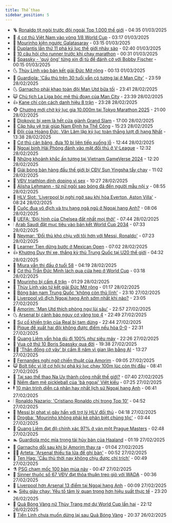 ```yaml
---
title: Thể thao
sidebar_position: 5
---
```


<!-- vnexpress-the-thao:START -->
- 🪜 [Ronaldo tịt ngòi trước đội ngoài Top 1.000 thế giới](https://vnexpress.net/ronaldo-tit-ngoi-truoc-doi-ngoai-top-1-000-the-gioi-4855525.html) - 04:35 01/03/2025
- 🦩 [4 cơ thủ Việt Nam vào vòng 1/8 World Cup](https://vnexpress.net/4-co-thu-viet-nam-vao-vong-1-8-world-cup-4855490.html) - 03:17 01/03/2025
- 🧰 [Mourinho kiện ngược Galatasaray](https://vnexpress.net/mourinho-kien-nguoc-galatasaray-4855451.html) - 03:15 01/03/2025
- 🤗 [Duplantis lần thứ 11 phá kỷ lục thế giới nhảy sào](https://vnexpress.net/duplantis-lan-thu-11-pha-ky-luc-the-gioi-nhay-sao-4855471.html) - 02:40 01/03/2025
- 🥳 [10 câu hỏi cho runner trước khi chạy marathon](https://vnexpress.net/10-cau-hoi-cho-runner-truoc-khi-chay-marathon-4855122.html) - 00:31 01/03/2025
- 🦣 [Spassky - &#39;quý ông&#39; từng xin đi tù để đánh cờ với Bobby Fischer](https://vnexpress.net/spassky-quy-ong-tung-xin-di-tu-de-danh-co-voi-bobby-fischer-4855377.html) - 00:15 01/03/2025
- 🌜 [Thùy Linh vào bán kết giải Đức Mở rộng](https://vnexpress.net/thuy-linh-vao-ban-ket-giai-duc-mo-rong-4855405.html) - 00:13 01/03/2025
- 🫶 [Guardiola: &#39;Cầu thủ trên 30 tuổi vẫn có tương lai ở Man City&#39;](https://vnexpress.net/guardiola-cau-thu-tren-30-tuoi-van-co-tuong-lai-o-man-city-4855382.html) - 23:59 28/02/2025
- 🌜 [Garnacho phải khao toàn đội Man Utd bữa tối](https://vnexpress.net/garnacho-phai-khao-toan-doi-man-utd-bua-toi-4855390.html) - 23:41 28/02/2025
- 😺 [Chủ tịch La Liga bóc mẽ thủ đoạn của Man City](https://vnexpress.net/chu-tich-la-liga-boc-me-thu-doan-cua-man-city-4855322.html) - 23:39 28/02/2025
- 👍 [Kane chỉ còn cách danh hiệu 8 trận](https://vnexpress.net/kane-chi-con-cach-danh-hieu-8-tran-4855400.html) - 23:28 28/02/2025
- 🐵 [Chương mới chờ kỷ lục gia 10.000m tại Tokyo Marathon 2025](https://vnexpress.net/chuong-moi-cho-ky-luc-gia-10-000m-tai-tokyo-marathon-2025-4855375.html) - 21:00 28/02/2025
- 💫 [Djokovic bị xem là hết cửa giành Grand Slam](https://vnexpress.net/djokovic-bi-xem-la-het-cua-gianh-grand-slam-4855373.html) - 17:00 28/02/2025
- 🦆 [Cặp hậu vệ trái giúp Nam Định hạ Thể Công](https://vnexpress.net/cap-hau-ve-trai-giup-nam-dinh-ha-the-cong-4855378.html) - 15:23 28/02/2025
- 🙉 [Đội của Hoàng Đức, Văn Lâm lập kỷ lục toàn thắng lượt đi hạng Nhất](https://vnexpress.net/doi-cua-hoang-duc-van-lam-lap-ky-luc-toan-thang-luot-di-hang-nhat-4855358.html) - 13:38 28/02/2025
- 📝 [Cơ thủ cân băng, đưa 10 bi liên tiếp xuống lỗ](https://vnexpress.net/co-thu-can-bang-dua-10-bi-lien-tiep-xuong-lo-4855163.html) - 12:44 28/02/2025
- 💯 [Ngoại binh Hải Phòng đánh vào mặt đối thủ ở V-League](https://vnexpress.net/ngoai-binh-hai-phong-danh-vao-mat-doi-thu-o-v-league-4855351.html) - 12:32 28/02/2025
- 🌈 [Những khoảnh khắc ấn tượng tại Vietnam GameVerse 2024](https://vnexpress.net/nhung-khoanh-khac-an-tuong-tai-vietnam-gameverse-2024-4855209.html) - 12:20 28/02/2025
- 🦩 [Giải bóng bàn hàng đầu thế giới bị CĐV Sun Yingsha tẩy chay](https://vnexpress.net/giai-bong-ban-hang-dau-the-gioi-bi-cdv-sun-yingsha-tay-chay-4855267.html) - 11:02 28/02/2025
- 🐲 [VĐV triathlon dính doping vì sex](https://vnexpress.net/vdv-triathlon-dinh-doping-vi-sex-4855305.html) - 10:27 28/02/2025
- 🌁 [Alisha Lehmann - từ nữ ngôi sao bóng đá đến người mẫu nội y](https://vnexpress.net/alisha-lehmann-tu-nu-ngoi-sao-bong-da-den-nguoi-mau-noi-y-4855180.html) - 08:55 28/02/2025
- 💯 [HLV Slot: &#39;Liverpool bị nghi ngờ sau khi hòa Everton, Aston Villa&#39;](https://vnexpress.net/hlv-slot-liverpool-bi-nghi-ngo-sau-khi-hoa-everton-aston-villa-4854945.html) - 08:24 28/02/2025
- 🌝 [Cuộc đua vô địch và trụ hạng ngã ngũ ở Ngoại hạng Anh?](https://vnexpress.net/cuoc-dua-vo-dich-va-tru-hang-nga-ngu-o-ngoai-hang-anh-4855102.html) - 08:06 28/02/2025
- 🤖 [UEFA: &#39;Đội hình của Chelsea đắt nhất mọi thời&#39;](https://vnexpress.net/uefa-doi-hinh-cua-chelsea-dat-nhat-moi-thoi-4855165.html) - 07:44 28/02/2025
- 🕯 [Arab Saudi đặt mục tiêu vào bán kết World Cup 2034](https://vnexpress.net/arab-saudi-dat-muc-tieu-vao-ban-ket-world-cup-2034-4854982.html) - 07:33 28/02/2025
- 🧰 [Neymar: &#39;Đối thủ khó chịu với tôi hơn với Messi, Ronaldo&#39;](https://vnexpress.net/neymar-doi-thu-kho-chiu-voi-toi-hon-voi-messi-ronaldo-4855142.html) - 07:23 28/02/2025
- 🥳 [Learner Tien dừng bước ở Mexican Open](https://vnexpress.net/learner-tien-dung-buoc-o-mexican-open-4855179.html) - 07:02 28/02/2025
- 👍 [Khương Duy thí xe, thắng kỳ thủ Trung Quốc tại U20 thế giới](https://vnexpress.net/khuong-duy-thi-xe-thang-ky-thu-trung-quoc-tai-u20-the-gioi-4855085.html) - 04:32 28/02/2025
- 💪 [Miura vẫn thi đấu ở tuổi 58](https://vnexpress.net/miura-van-thi-dau-o-tuoi-58-4854825.html) - 04:19 28/02/2025
- 👹 [Cơ thủ Trần Đức Minh lách qua cửa hẹp ở World Cup](https://vnexpress.net/co-thu-tran-duc-minh-lach-qua-cua-hep-o-world-cup-4855038.html) - 03:18 28/02/2025
- 🧰 [Mourinho bị cấm 4 trận](https://vnexpress.net/mourinho-bi-cam-4-tran-4854951.html) - 01:29 28/02/2025
- 🚀 [Thùy Linh vào tứ kết giải Đức Mở rộng](https://vnexpress.net/thuy-linh-vao-tu-ket-giai-duc-mo-rong-4854966.html) - 01:17 28/02/2025
- 🎃 [Bóng bàn nam Trung Quốc &#39;không còn thủ lĩnh&#39;](https://vnexpress.net/bong-ban-nam-trung-quoc-khong-con-thu-linh-4854657.html) - 23:10 27/02/2025
- 🧰 [Liverpool vô địch Ngoại hạng Anh sớm nhất khi nào?](https://vnexpress.net/liverpool-vo-dich-ngoai-hang-anh-som-nhat-khi-nao-4854935.html) - 23:05 27/02/2025
- 👀 [Amorim: &#39;Man Utd thích phòng ngự lùi sâu&#39;](https://vnexpress.net/amorim-man-utd-thich-phong-ngu-lui-sau-4854938.html) - 22:57 27/02/2025
- 🌜 [Arsenal bị cảnh báo nguy cơ văng top 4](https://vnexpress.net/arsenal-bi-canh-bao-nguy-co-vang-top-4-4854942.html) - 22:49 27/02/2025
- 🫶 [Sự cố khiến trận của Real bị tạm dừng](https://vnexpress.net/su-co-khien-tran-cua-real-bi-tam-dung-4854936.html) - 22:44 27/02/2025
- 🦄 [Pique đề xuất hai đội không được điểm nếu hòa 0-0](https://vnexpress.net/pique-de-xuat-hai-doi-khong-duoc-diem-neu-hoa-0-0-4854917.html) - 22:31 27/02/2025
- 🥳 [Quang Liêm vẫn hòa dù đi 100% như siêu máy](https://vnexpress.net/quang-liem-van-hoa-du-di-100-nhu-sieu-may-4854930.html) - 22:26 27/02/2025
- 🐲 [Vua cờ thứ 10 Boris Spassky qua đời](https://vnexpress.net/vua-co-thu-10-boris-spassky-qua-doi-4854932.html) - 19:38 27/02/2025
- 🧑‍🏫 [&#39;Thần đồng cờ vây&#39; bị cấm 8 năm vì gian lận bằng AI](https://vnexpress.net/than-dong-co-vay-bi-cam-8-nam-vi-gian-lan-bang-ai-4854861.html) - 13:27 27/02/2025
- 🤔 [Fernandes nghi ngờ chiến thuật của Amorim](https://vnexpress.net/fernandes-nghi-ngo-chien-thuat-cua-amorim-4854766.html) - 09:05 27/02/2025
- 😺 [Bolt tiếc vì lỡ cơ hội tự phá kỷ lục chạy 100m lúc còn thi đấu](https://vnexpress.net/bolt-tiec-vi-lo-co-hoi-tu-pha-ky-luc-chay-100m-luc-con-thi-dau-4854757.html) - 08:41 27/02/2025
- 💪 [Tại sao thể thao Na Uy thành công nhất thế giới?](https://vnexpress.net/tai-sao-the-thao-na-uy-thanh-cong-nhat-the-gioi-4854489.html) - 07:40 27/02/2025
- 💼 [Niềm đam mê pickleball của &#39;bà ngoại&#39; Việt kiều](https://vnexpress.net/niem-dam-me-pickleball-cua-ba-ngoai-viet-kieu-4854023.html) - 07:25 27/02/2025
- 🕴 [10 màn trình diễn cá nhân hay nhất lịch sử Ngoại hạng Anh](https://vnexpress.net/10-man-trinh-dien-ca-nhan-hay-nhat-lich-su-ngoai-hang-anh-4853875.html) - 06:41 27/02/2025
- 🕯 [Ronaldo Nazario: &#39;Cristiano Ronaldo chỉ trong Top 10&#39;](https://vnexpress.net/ronaldo-nazario-cristiano-ronaldo-chi-trong-top-10-4854530.html) - 04:52 27/02/2025
- 📝 [Messi bị phạt vì gây hấn với trợ lý HLV đối thủ](https://vnexpress.net/messi-bi-phat-vi-gay-han-voi-tro-ly-hlv-doi-thu-4854622.html) - 04:18 27/02/2025
- 🧐 [Drogba: &#39;Mourinho không phải kẻ phân biệt chủng tộc&#39;](https://vnexpress.net/drogba-mourinho-khong-phai-ke-phan-biet-chung-toc-4854540.html) - 03:44 27/02/2025
- 🙉 [Quang Liêm đạt độ chính xác 97% ở ván một Prague Masters](https://vnexpress.net/quang-liem-dat-do-chinh-xac-97-o-van-mot-prague-masters-4854551.html) - 02:48 27/02/2025
- 🏊 [Guardiola móc mỉa trọng tài hủy bàn của Haaland](https://vnexpress.net/guardiola-moc-mia-trong-tai-huy-ban-cua-haaland-4854516.html) - 01:19 27/02/2025
- 🌊 [Garnacho dỗi sau khi bị Amorim thay ra](https://vnexpress.net/garnacho-doi-sau-khi-bi-amorim-thay-ra-4854481.html) - 01:04 27/02/2025
- 👨‍🏫 [Arteta: &#39;Arsenal thiếu tia lửa để ghi bàn&#39;](https://vnexpress.net/arteta-arsenal-thieu-tia-lua-de-ghi-ban-4854488.html) - 00:52 27/02/2025
- 🥷 [Ten Hag: &#39;Cầu thủ thời nay không chịu được chỉ trích&#39;](https://vnexpress.net/ten-hag-cau-thu-thoi-nay-khong-chiu-duoc-chi-trich-4854491.html) - 00:49 27/02/2025
- ⚗️ [PSG chạm mốc 100 bàn mùa này](https://vnexpress.net/psg-cham-moc-100-ban-mua-nay-4854495.html) - 00:47 27/02/2025
- 🌮 [Sinner thuộc số 67 VĐV đạt thỏa thuận treo giò với WADA](https://vnexpress.net/sinner-thuoc-so-67-vdv-dat-thoa-thuan-treo-gio-voi-wada-4854482.html) - 00:36 27/02/2025
- 🤩 [Liverpool hơn Arsenal 13 điểm tại Ngoại hạng Anh](https://vnexpress.net/liverpool-hon-arsenal-13-diem-tai-ngoai-hang-anh-4854478.html) - 00:09 27/02/2025
- 🏊 [Siêu giày chạy: Yếu tố tâm lý quan trọng hơn hiệu suất thực tế](https://vnexpress.net/sieu-giay-chay-yeu-to-tam-ly-quan-trong-hon-hieu-suat-thuc-te-4854474.html) - 23:20 26/02/2025
- 🐎 [Quả Bóng Vàng nữ Thùy Trang mơ dự World Cup lần hai](https://vnexpress.net/qua-bong-vang-nu-thuy-trang-mo-du-world-cup-lan-hai-4854467.html) - 22:12 26/02/2025
- 💫 [Tiến Linh chưa muốn dừng lại sau Quả Bóng Vàng](https://vnexpress.net/tien-linh-chua-muon-dung-lai-sau-qua-bong-vang-4854463.html) - 20:37 26/02/2025<!-- vnexpress-the-thao:END -->
